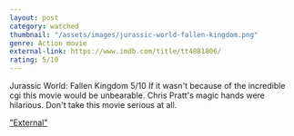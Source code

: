 ```yaml
---
layout: post
category: watched
thumbnail: "/assets/images/jurassic-world-fallen-kingdom.png"
genre: Action movie
external-link: https://www.imdb.com/title/tt4881806/
rating: 5/10
---
```

Jurassic World: Fallen Kingdom
5/10
If it wasn't because of the incredible cgi this movie would be unbearable. Chris Pratt's magic hands were hilarious. Don't take this movie serious at all.

["External"](https://www.imdb.com/title/tt4881806/)